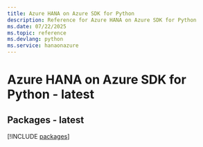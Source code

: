 ```yaml
---
title: Azure HANA on Azure SDK for Python
description: Reference for Azure HANA on Azure SDK for Python
ms.date: 07/22/2025
ms.topic: reference
ms.devlang: python
ms.service: hanaonazure
---
```

# Azure HANA on Azure SDK for Python - latest
## Packages - latest
[!INCLUDE [packages](hana-on-azure-index.md)]